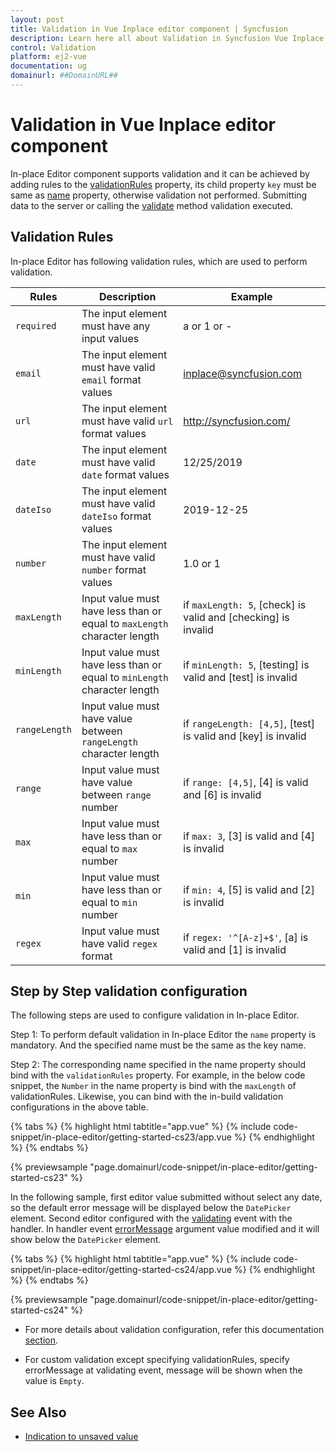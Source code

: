 ```yaml
---
layout: post
title: Validation in Vue Inplace editor component | Syncfusion
description: Learn here all about Validation in Syncfusion Vue Inplace editor component of Syncfusion Essential JS 2 and more.
control: Validation 
platform: ej2-vue
documentation: ug
domainurl: ##DomainURL##
---
```


# Validation in Vue Inplace editor component

In-place Editor component supports validation and it can be achieved by adding rules to the [validationRules](https://ej2.syncfusion.com/vue/documentation/api/inplace-editor/#validationrules) property, its child property `key` must be same as [name](https://ej2.syncfusion.com/vue/documentation/api/inplace-editor/#name) property, otherwise validation not performed. Submitting data to the server or calling the [validate](https://ej2.syncfusion.com/vue/documentation/api/inplace-editor/#validate) method validation executed.

## Validation Rules

In-place Editor has following validation rules, which are used to perform validation.

| Rules | Description | Example |
|------|------|------|
| `required` | The input element must have any input values | a or 1 or - |
| `email` | The input element must have valid `email` format values | <inplace@syncfusion.com> |
| `url` | The  input element must have valid `url` format values| <http://syncfusion.com/> |
| `date` | The  input element must have valid `date` format values | 12/25/2019 |
| `dateIso` | The  input element must have valid `dateIso` format values | 2019-12-25 |
| `number` | The  input element must have valid `number` format values | 1.0 or 1 |
| `maxLength` | Input value must have less than or equal to `maxLength` character length | if `maxLength: 5`, [check] is valid and [checking] is invalid |
| `minLength` | Input value must have less than or equal to `minLength` character length | if `minLength: 5`, [testing] is valid and [test] is invalid |
| `rangeLength` | Input value must have value between `rangeLength` character length | if `rangeLength: [4,5]`, [test] is valid and [key] is invalid
| `range` | Input value must have value between `range` number | if `range: [4,5]`, [4] is valid and [6] is invalid |
| `max` | Input value must have less than or equal to `max` number | if `max: 3`, [3] is valid and [4] is invalid |
| `min` | Input value must have less than or equal to `min` number | if `min: 4`, [5] is valid and [2] is invalid |
| `regex` | Input value must have valid `regex` format | if `regex: '^[A-z]+$'`, [a] is valid and [1] is invalid |

## Step by Step validation configuration

The following steps are used to configure validation in In-place Editor.

Step 1: To perform default validation in In-place Editor the `name` property is mandatory. And the specified name must be the same as the key name.

Step 2:  The corresponding name specified in the name property should bind with the `validationRules` property. For example, in the below code snippet, the `Number`  in the name property is bind with the `maxLength`  of validationRules.  Likewise, you can bind with the in-build validation configurations in the above table.

{% tabs %}
{% highlight html tabtitle="app.vue" %}
{% include code-snippet/in-place-editor/getting-started-cs23/app.vue %}
{% endhighlight %}
{% endtabs %}
        
{% previewsample "page.domainurl/code-snippet/in-place-editor/getting-started-cs23" %}

In the following sample, first editor value submitted without select any date, so the default error message will be displayed below the `DatePicker` element. Second editor configured with the [validating](https://ej2.syncfusion.com/vue/documentation/api/inplace-editor/#validating) event with the handler. In handler event [errorMessage](https://ej2.syncfusion.com/vue/documentation/api/inplace-editor/validateEventArgs/#errormessage) argument value modified and it will show below the `DatePicker` element.

{% tabs %}
{% highlight html tabtitle="app.vue" %}
{% include code-snippet/in-place-editor/getting-started-cs24/app.vue %}
{% endhighlight %}
{% endtabs %}
        
{% previewsample "page.domainurl/code-snippet/in-place-editor/getting-started-cs24" %}

* For more details about validation configuration, refer this documentation [section](https://ej2.syncfusion.com/documentation/api/form-validator/).

* For custom validation except specifying validationRules, specify errorMessage at validating event, message will be shown when the value is `Empty`.

## See Also

* [Indication to unsaved value](./how-to/custom-indication)